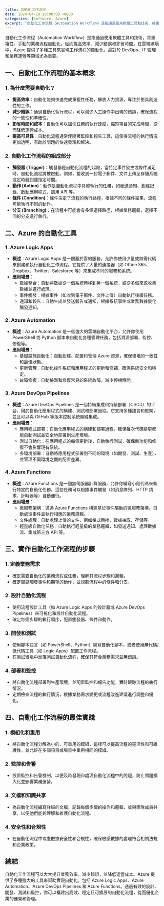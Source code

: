```yaml
---
title: 自動化工作流程
date: 2024-04-10 19:00:00 +0800
categories: [Software, Azure]
excerpt: "自動化工作流程（Automation Workflow）是指通過使用軟體工具和技術，將重複性、手動的業務流程自動化，從而提高效率、減少錯誤和節省時間。"
---
```


自動化工作流程（Automation Workflow）是指通過使用軟體工具和技術，將重複性、手動的業務流程自動化，從而提高效率、減少錯誤和節省時間。在雲端環境中，Azure 提供了多種工具來實現工作流程的自動化，這對於 DevOps、IT 管理和業務運營等領域尤為重要。

## **一、自動化工作流程的基本概念**

### **1. 為什麼需要自動化？**
   - **提高效率**：自動化能夠快速完成重複性任務，解放人力資源，專注於更具創造性的工作。
   - **減少錯誤**：通過自動化執行流程，可以減少人工操作中出現的錯誤，確保流程的一致性和準確性。
   - **節省時間和成本**：自動化可以加快任務的執行速度，縮短項目的完成時間，從而降低運營成本。
   - **提高可見性**：自動化流程通常伴隨著監控和報告工具，這使得流程的執行情況更加透明，有助於問題的快速發現和解決。

### **2. 自動化工作流程的組成部分**
   - **觸發器 (Trigger)**：觸發器是自動化流程的起點，當特定事件發生或條件滿足時，自動化流程將被啟動。例如，接收到一封電子郵件、文件上傳至存儲系統或定時器到達指定時間。
   - **動作 (Action)**：動作是自動化流程中具體執行的任務，如發送通知、創建記錄、啟動應用程式、調用 API 等。
   - **條件 (Condition)**：條件決定了流程的執行路徑，根據不同的條件結果，流程可能執行不同的動作。
   - **分支 (Branching)**：在流程中可能會有多個選擇路徑，根據業務邏輯，選擇不同的分支進行執行。

## **二、Azure 的自動化工具**

### **1. Azure Logic Apps**
   - **概述**：Azure Logic Apps 是一個基於雲的服務，允許你使用少量或無需代碼來創建和執行自動化工作流程。它提供了大量的連接器（如 Office 365、Dropbox、Twitter、Salesforce 等）來集成不同的服務和系統。
   - **應用場景**：
     - 數據整合：自動將數據從一個系統轉移到另一個系統，或從多個來源收集數據並進行處理。
     - 事件觸發：根據事件（如收到電子郵件、文件上傳）自動執行後續任務。
     - 通知和報告：自動生成並發送報告或通知，根據系統事件或業務數據變化觸發通知。

### **2. Azure Automation**
   - **概述**：Azure Automation 是一個強大的雲端自動化平台，允許你使用 PowerShell 或 Python 腳本來自動化各種管理任務，包括資源部署、監控、修復等。
   - **應用場景**：
     - 基礎設施自動化：自動創建、配置和管理 Azure 資源，確保環境的一致性和最佳狀態。
     - 更新管理：自動化操作系統和應用程式的更新和修補，確保系統安全和穩定。
     - 故障修復：自動檢測和修復常見的系統故障，減少停機時間。

### **3. Azure DevOps Pipelines**
   - **概述**：Azure DevOps Pipelines 是一個持續集成和持續部署（CI/CD）的平台，用於自動化應用程式的構建、測試和部署過程。它支持多種語言和框架，並且可以與 GitHub 等版本控制系統無縫集成。
   - **應用場景**：
     - 應用程式部署：自動化應用程式的構建和部署過程，確保每次代碼變更都能自動測試並安全地部署到生產環境。
     - 測試自動化：在應用程式的每個更新後，自動執行測試，確保新功能和修復不會影響現有系統。
     - 多環境部署：自動將應用程式部署到不同的環境（如開發、測試、生產），並管理不同環境之間的配置差異。

### **4. Azure Functions**
   - **概述**：Azure Functions 是一個無伺服器計算服務，允許你編寫小段代碼來執行特定的自動化任務。這些任務可以根據事件觸發（如消息隊列、HTTP 請求、計時器等）自動運行。
   - **應用場景**：
     - 微服務架構：通過 Azure Functions 構建基於事件驅動的微服務架構，自動處理事件並執行相應的業務邏輯。
     - 文件處理：自動處理上傳的文件，例如格式轉換、數據抽取、存儲等。
     - 輕量級自動化任務：自動執行輕量級的業務邏輯，如發送通知、處理數據流、集成第三方 API 等。

## **三、實作自動化工作流程的步驟**

### **1. 定義業務需求**
   - 確定需要自動化的業務流程或任務，理解其流程步驟和邏輯。
   - 確定關鍵觸發事件和期望的動作，並規劃流程中的條件和分支。

### **2. 設計自動化流程**
   - 使用流程設計工具（如 Azure Logic Apps 的設計器或 Azure DevOps Pipelines）來可視化和設計自動化流程。
   - 確定每個步驟的執行順序，配置觸發器、條件和動作。

### **3. 開發和測試**
   - 使用腳本語言（如 PowerShell、Python）編寫自動化腳本，或者使用無代碼/低代碼工具（如 Logic Apps）配置工作流程。
   - 在測試環境中反覆測試自動化流程，確保其符合業務需求並無錯誤。

### **4. 部署和監控**
   - 將自動化流程部署到生產環境，並配置監控和報告功能，實時跟踪流程的執行情況。
   - 定期檢查流程的執行情況，根據業務需求變更或流程改進建議進行調整和優化。

## **四、自動化工作流程的最佳實踐**

### **1. 模組化和重用**
   - 將自動化流程分解為小的、可重用的模組，這樣可以提高流程的靈活性和可維護性，並允許在多個項目或場景中重用相同的模組。

### **2. 監控和告警**
   - 設置監控和告警機制，以便及時發現和處理自動化流程中的問題，防止問題擴大化並影響業務運營。

### **3. 文檔和知識共享**
   - 為自動化流程編寫詳細的文檔，記錄每個步驟的操作和邏輯，並與團隊成員共享，以便他們能夠理解和維護自動化流程。

### **4. 安全性和合規性**
   - 在自動化流程中考慮數據安全性和合規性，確保敏感數據的處理符合相關法規和企業政策。

## **總結**

自動化工作流程可以大大提升業務效率，減少錯誤，並降低運營成本。Azure 提供了多種強大的工具來幫助實現自動化，包括 Azure Logic Apps、Azure Automation、Azure DevOps Pipelines 和 Azure Functions。通過有效的設計、開發、測試和監控，你可以構建出高效、穩定且可擴展的自動化流程，從而優化企業的運營和管理。
